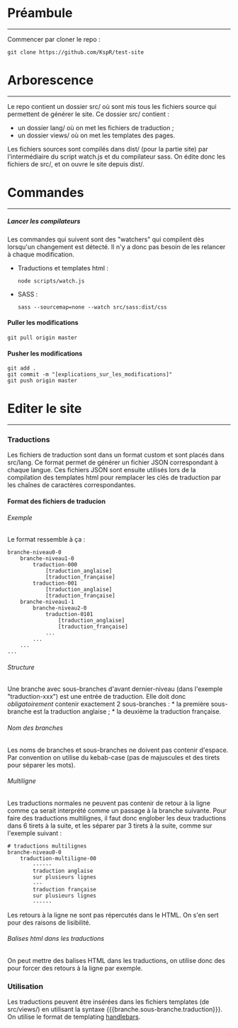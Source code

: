 # Préambule
------
Commencer par cloner le repo :
```
git clone https://github.com/KspR/test-site
```

# Arborescence
------
Le repo contient un dossier src/ où sont mis tous les fichiers source qui permettent de générer le site.
Ce dossier src/ contient :
* un dossier lang/ où on met les fichiers de traduction ;
* un dossier views/ où on met les templates des pages.

Les fichiers sources sont compilés dans dist/ (pour la partie site) par l'intermédiaire du script watch.js et du compilateur sass.
On édite donc les fichiers de src/, et on ouvre le site depuis dist/.

# Commandes
------
##### Lancer les compilateurs
Les commandes qui suivent sont des "watchers" qui compilent dès lorsqu'un changement est détecté. Il n'y a donc pas besoin de les relancer à chaque modification.
* Traductions et templates html :
  ```
  node scripts/watch.js
  ```
* SASS :
  ```
  sass --sourcemap=none --watch src/sass:dist/css
  ```

#### Puller les modifications
```
git pull origin master
```

#### Pusher les modifications
```
git add .
git commit -m "[explications_sur_les_modifications]"
git push origin master
```

# Editer le site
------
### Traductions
Les fichiers de traduction sont dans un format custom et sont placés dans src/lang. Ce format permet de générer un fichier JSON correspondant à chaque langue. Ces fichiers JSON sont ensuite utilisés lors de la compilation des templates html pour remplacer les clés de traduction par les chaînes de caractères correspondantes.

#### Format des fichiers de traducion
###### Exemple
Le format ressemble à ça :
```
branche-niveau0-0
    branche-niveau1-0
        traduction-000
            [traduction_anglaise]
            [traduction_française]
        traduction-001
            [traduction_anglaise]
            [traduction_française]
    branche-niveau1-1
        branche-niveau2-0
            traduction-0101
                [traduction_anglaise]
                [traduction_française]
            ...
        ...
    ...
...
```

###### Structure
Une branche avec sous-branches d'avant dernier-niveau (dans l'exemple "traduction-xxx") est une entrée de traduction. Elle doit donc *obligatoirement* contenir exactement 2 sous-branches :
    * la première sous-branche est la traduction anglaise ;
    * la deuxième la traduction française.
    
###### Nom des branches
Les noms de branches et sous-branches ne doivent pas contenir d'espace. Par convention on utilise du kebab-case (pas de majuscules et des tirets pour séparer les mots).

###### Multiligne
Les traductions normales ne peuvent pas contenir de retour à la ligne comme ça serait interprété comme un passage à la branche suivante. Pour faire des traductions multilignes, il faut donc englober les deux traductions dans 6 tirets à la suite, et les séparer par 3 tirets à la suite, comme sur l'exemple suivant :
```
# traductions multilignes
branche-niveau0-0
    traduction-multiligne-00
        ------
        traduction anglaise
        sur plusieurs lignes
        ---
        traduction française
        sur plusieurs lignes
        ------
```
Les retours à la ligne ne sont pas répercutés dans le HTML. On s'en sert pour des raisons de lisibilité.

###### Balises html dans les traductions
On peut mettre des balises HTML dans les traductions, on utilise donc des <br /> pour forcer des retours à la ligne par exemple.

### Utilisation
Les traductions peuvent être insérées dans les fichiers templates (de src/views/) en utilisant la syntaxe {{{branche.sous-branche.traduction}}}. On utilise le format de templating [handlebars](https://handlebarsjs.com/).